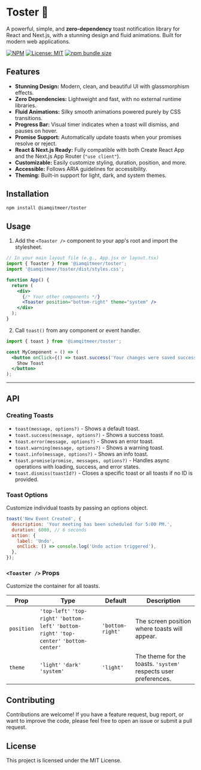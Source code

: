 # Toster 🍞

A powerful, simple, and **zero-dependency** toast notification library for React and Next.js, with a stunning design and fluid animations. Built for modern web applications.

[![NPM](https://img.shields.io/npm/v/@iamqitmeer/toster.svg)](https://www.npmjs.com/package/@iamqitmeer/toster)
[![License: MIT](https://img.shields.io/badge/License-MIT-yellow.svg)](https://opensource.org/licenses/MIT)
[![npm bundle size](https://img.shields.io/bundlephobia/minzip/@iamqitmeer/toster)](https://bundlephobia.com/package/@iamqitmeer/toster)

## Features

-   **Stunning Design:** Modern, clean, and beautiful UI with glassmorphism effects.
-   **Zero Dependencies:** Lightweight and fast, with no external runtime libraries.
-   **Fluid Animations:** Silky smooth animations powered purely by CSS transitions.
-   **Progress Bar:** Visual timer indicates when a toast will dismiss, and pauses on hover.
-   **Promise Support:** Automatically update toasts when your promises resolve or reject.
-   **React & Next.js Ready:** Fully compatible with both Create React App and the Next.js App Router (`"use client"`).
-   **Customizable:** Easily customize styling, duration, position, and more.
-   **Accessible:** Follows ARIA guidelines for accessibility.
-   **Theming:** Built-in support for light, dark, and system themes.

## Installation

```bash
npm install @iamqitmeer/toster
```

## Usage

1.  Add the `<Toaster />` component to your app's root and import the stylesheet.

```jsx
// In your main layout file (e.g., App.jsx or layout.tsx)
import { Toaster } from '@iamqitmeer/toster';
import '@iamqitmeer/toster/dist/styles.css';

function App() {
  return (
    <div>
      {/* Your other components */}
      <Toaster position="bottom-right" theme="system" />
    </div>
  );
}
```

2.  Call `toast()` from any component or event handler.

```jsx
import { toast } from '@iamqitmeer/toster';

const MyComponent = () => (
  <button onClick={() => toast.success('Your changes were saved successfully!')}>
    Show Toast
  </button>
);
```

---

## API

### Creating Toasts

-   `toast(message, options?)` - Shows a default toast.
-   `toast.success(message, options?)` - Shows a success toast.
-   `toast.error(message, options?)` - Shows an error toast.
-   `toast.warning(message, options?)` - Shows a warning toast.
-   `toast.info(message, options?)` - Shows an info toast.
-   `toast.promise(promise, messages, options?)` - Handles async operations with loading, success, and error states.
-   `toast.dismiss(toastId?)` - Closes a specific toast or all toasts if no ID is provided.

### Toast Options

Customize individual toasts by passing an options object.

```js
toast('New Event Created', {
  description: 'Your meeting has been scheduled for 5:00 PM.',
  duration: 6000, // 6 seconds
  action: {
    label: 'Undo',
    onClick: () => console.log('Undo action triggered'),
  },
});
```

### `<Toaster />` Props

Customize the container for all toasts.

| Prop       | Type                                                                               | Default          | Description                                                    |
| ---------- | ---------------------------------------------------------------------------------- | ---------------- | -------------------------------------------------------------- |
| `position` | `'top-left'` `'top-right'` `'bottom-left'` `'bottom-right'` `'top-center'` `'bottom-center'` | `'bottom-right'` | The screen position where toasts will appear.                  |
| `theme`    | `'light'` `'dark'` `'system'`                                                      | `'light'`        | The theme for the toasts. `'system'` respects user preferences. |

## Contributing

Contributions are welcome! If you have a feature request, bug report, or want to improve the code, please feel free to open an issue or submit a pull request.

## License

This project is licensed under the MIT License.